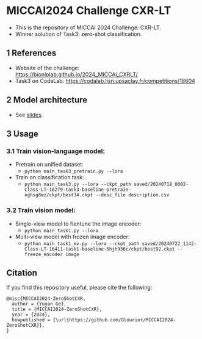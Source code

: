 # MICCAI2024 Challenge CXR-LT
+ This is the repository of MICCAI 2024 Challenge: CXR-LT.
+ Winner solution of Task3: zero-shot classification.  

## 1 References
+ Website of the challenge: https://bionlplab.github.io/2024_MICCAI_CXRLT/
+ Task3 on CodaLab: https://codalab.lisn.upsaclay.fr/competitions/18604

## 2 Model architecture
+ See [slides](https://drive.google.com/file/d/1WXnUmEPIVfNSS4DVCxxB5uSTVCXEtfrA/view?usp=sharing).

## 3 Usage
### 3.1 Train vision-language model:
+ Pretrain on unified dataset:
  + `python main_task3_pretrain.py --lora`
+ Train on classification task: 
  + `python main_task3.py --lora --ckpt_path saved/20240718_0002-Class-LT-16279-task3-baseline-pretrain-nghsg8mz/ckpt/best34.ckpt --desc_file description.csv`

### 3.2 Train vision model: 
+ Single-view model to fientune the image encoder: 
  + `python main_task1.py --lora`
+ Multi-view model with frozen image encoder:
  + `python main_task1_mv.py --lora --ckpt_path saved/20240722_1142-Class-LT-16411-task1-baseline-5hjh936c/ckpt/best92.ckpt --freeze_encoder image`


## Citation
If you find this repository useful, please cite the following:
```
@misc{MICCAI2024-ZeroShotCXR,
  author = {Yuyan Ge},
  title = {MICCAI2024-ZeroShotCXR},
  year = {2024},
  howpublished = {\url{https://github.com/Glourier/MICCAI2024-ZeroShotCXR}},
}
```

